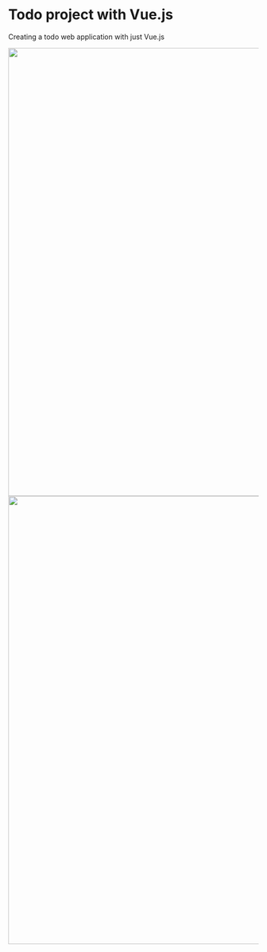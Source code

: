 # Todo project with Vue.js

Creating a todo web application with just Vue.js

<img src="https://github.com/amirhnajafiz/Vue-Base/blob/master/04.%20Udemy%20Course/09.%20Interactive%20To%20Do%20List/assets/demo1.png" width=900 />
<img src="https://github.com/amirhnajafiz/Vue-Base/blob/master/04.%20Udemy%20Course/09.%20Interactive%20To%20Do%20List/assets/demo2.png" width=900 />
